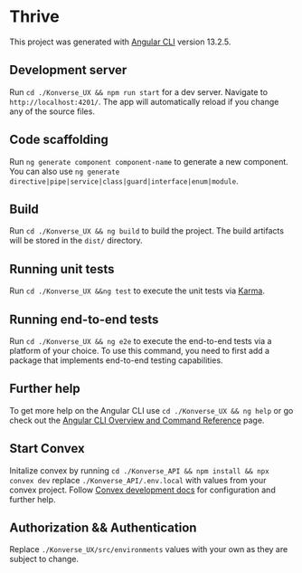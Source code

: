 # Thrive

This project was generated with [Angular CLI](https://github.com/angular/angular-cli) version 13.2.5.

## Development  server

Run `cd ./Konverse_UX && npm run start` for a dev server. Navigate to `http://localhost:4201/`. The app will automatically reload if you change any of the source files.

## Code scaffolding

Run `ng generate component component-name` to generate a new component. You can also use `ng generate directive|pipe|service|class|guard|interface|enum|module`.

## Build

Run `cd ./Konverse_UX && ng build` to build the project. The build artifacts will be stored in the `dist/` directory.

## Running unit tests

Run `cd ./Konverse_UX &&ng test` to execute the unit tests via [Karma](https://karma-runner.github.io).

## Running end-to-end tests

Run `cd ./Konverse_UX && ng e2e` to execute the end-to-end tests via a platform of your choice. To use this command, you need to first add a package that implements end-to-end testing capabilities.

## Further help

To get more help on the Angular CLI use `cd ./Konverse_UX && ng help` or go check out the [Angular CLI Overview and Command Reference](https://angular.io/cli) page.

## Start Convex

Initalize convex by running `cd ./Konverse_API && npm install && npx convex dev` replace `./Konverse_API/.env.local` with values from your convex project.
Follow [Convex development docs](https://docs.convex.dev/home) for configuration and further help.

## Authorization && Authentication

Replace `./Konverse_UX/src/environments` values with your own as they are subject to change.
